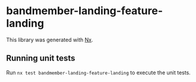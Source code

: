 # bandmember-landing-feature-landing

This library was generated with [Nx](https://nx.dev).

## Running unit tests

Run `nx test bandmember-landing-feature-landing` to execute the unit tests.
